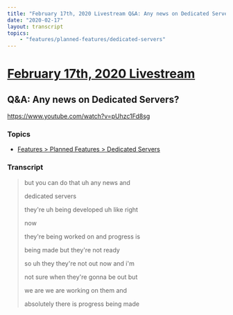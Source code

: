 ```yaml
---
title: "February 17th, 2020 Livestream Q&A: Any news on Dedicated Servers?"
date: "2020-02-17"
layout: transcript
topics:
    - "features/planned-features/dedicated-servers"
---
```

# [February 17th, 2020 Livestream](../2020-02-17.md)
## Q&A: Any news on Dedicated Servers?
https://www.youtube.com/watch?v=pUhzc1Fd8sg

### Topics
* [Features > Planned Features > Dedicated Servers](../topics/features/planned-features/dedicated-servers.md)

### Transcript

> but you can do that uh any news and
> 
> dedicated servers
> 
> they're uh being developed uh like right
> 
> now
> 
> they're being worked on and progress is
> 
> being made but they're not ready
> 
> so uh they they're not out now and i'm
> 
> not sure when they're gonna be out but
> 
> we are we are working on them and
> 
> absolutely there is progress being made
> 
